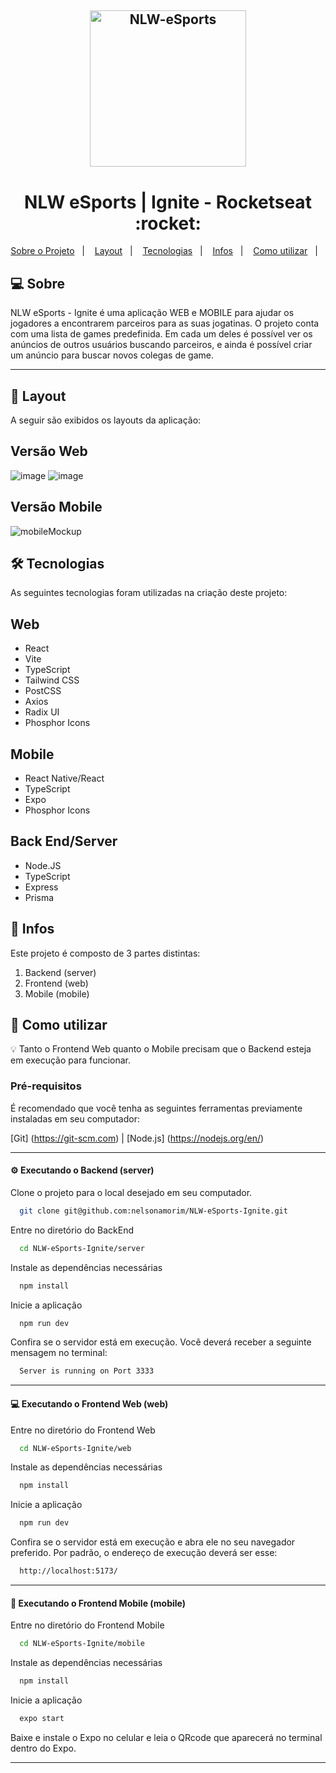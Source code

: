 <h2 align="center">
    <img alt="NLW-eSports" title="" src="https://user-images.githubusercontent.com/106932234/191335040-dcde532c-4c11-4dec-bb6a-01b96d0e09f8.png" width="250px" />
</h2>
<p align="center">
  <h1 align="center">NLW eSports | Ignite - Rocketseat :rocket:</h1>
</p>
<p align="center">
  <a href="#-sobre">Sobre o Projeto</a>&nbsp;&nbsp;&nbsp;|&nbsp;&nbsp;&nbsp;
  <a href="#-layout">Layout</a>&nbsp;&nbsp;&nbsp;|&nbsp;&nbsp;&nbsp;
  <a href="#-tecnologias">Tecnologias</a>&nbsp;&nbsp;&nbsp;|&nbsp;&nbsp;&nbsp;
  <a href="#-infos">Infos</a>&nbsp;&nbsp;&nbsp;|&nbsp;&nbsp;&nbsp;
  <a href="#-como-utilizar">Como utilizar</a>&nbsp;&nbsp;&nbsp;|&nbsp;&nbsp;&nbsp;
</p>

## 💻 Sobre
NLW eSports - Ignite é uma aplicação WEB e MOBILE para ajudar os jogadores a encontrarem parceiros para as suas jogatinas. O projeto conta com uma lista de games predefinida. Em cada um deles é possível ver os anúncios de outros usuários buscando parceiros, e ainda é possível criar um anúncio para buscar novos colegas de game.

___

## 🎨 Layout
A seguir são exibidos os layouts da aplicação:

## Versão Web
![image](https://user-images.githubusercontent.com/102695596/192065735-ff0d5e93-84aa-4650-a0e2-88ba21c6416d.png)
![image](https://user-images.githubusercontent.com/102695596/192065737-49beeffa-3a63-43fb-a69c-0e4f2d5e1ac8.png)

## Versão Mobile
![mobileMockup](https://user-images.githubusercontent.com/102695596/192066863-23dc69d3-0097-46d7-a124-c3672382b6d3.png)

## 🛠 Tecnologias

As seguintes tecnologias foram utilizadas na criação deste projeto:

## Web
- React
- Vite
- TypeScript
- Tailwind CSS
- PostCSS
- Axios
- Radix UI
- Phosphor Icons

## Mobile
- React Native/React
- TypeScript
- Expo
- Phosphor Icons

## Back End/Server
- Node.JS
- TypeScript
- Express
- Prisma

## 🚀 Infos
Este projeto é composto de 3 partes distintas:
1. Backend (server)
2. Frontend (web)
3. Mobile (mobile)


## 🚀 Como utilizar

💡 Tanto o Frontend Web quanto o Mobile precisam que o Backend esteja em execução para funcionar.

### Pré-requisitos

É recomendado que você tenha as seguintes ferramentas previamente instaladas em seu computador:

[Git] (https://git-scm.com)     |       [Node.js] (https://nodejs.org/en/)


---
#### :gear: Executando o Backend (server)

Clone o projeto para o local desejado em seu computador.

```bash
  git clone git@github.com:nelsonamorim/NLW-eSports-Ignite.git
```

Entre no diretório do BackEnd

```bash
  cd NLW-eSports-Ignite/server
```

Instale as dependências necessárias

```bash
  npm install
```

Inicie a aplicação

```bash
  npm run dev
```

Confira se o servidor está em execução. Você deverá receber a seguinte mensagem no terminal:

```bash
  Server is running on Port 3333
```


---
#### :computer: Executando o Frontend Web (web)

Entre no diretório do Frontend Web

```bash
  cd NLW-eSports-Ignite/web
```

Instale as dependências necessárias

```bash
  npm install
```

Inicie a aplicação

```bash
  npm run dev
```

Confira se o servidor está em execução e abra ele no seu navegador preferido. Por padrão, o endereço de execução deverá ser esse:

```bash
  http://localhost:5173/  
```


---
#### :calling: Executando o Frontend Mobile (mobile)

Entre no diretório do Frontend Mobile

```bash
  cd NLW-eSports-Ignite/mobile
```

Instale as dependências necessárias

```bash
  npm install
```

Inicie a aplicação

```bash
  expo start
```

Baixe e instale o Expo no celular e leia o QRcode que aparecerá no terminal dentro do Expo.

---
